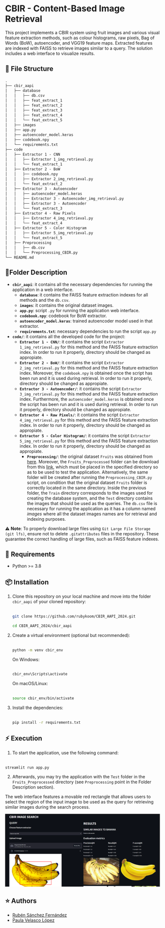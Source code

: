 # CBIR - Content-Based Image Retrieval

This project implements a CBIR system using fruit images and various visual feature extraction methods, such as colour histograms, raw pixels, Bag of Words (BoW), autoencoder, and VGG19 feature maps. Extracted features are indexed with FAISS to retrieve images similar to a query. The solution includes a web interface to visualize results.

##  :file_folder: File Structure
```
.
├── cbir_aapi
│   ├── database
│   │   ├── db.csv
│   │   ├── feat_extract_1
│   │   ├── feat_extract_2
│   │   ├── feat_extract_3
│   │   ├── feat_extract_4
│   │   └── feat_extract_5
│   ├── images
│   ├── app.py
│   ├── autoencoder_model.keras
│   ├── codebook.npy
│   └── requirements.txt
├── code
│   ├── Extractor 1 - CNN
│   │   ├── Extractor 1_img_retrieval.py
│   │   └── feat_extract_1
│   ├── Extractor 2 - BoW
│   │   ├── codebook.npy
│   │   ├── Extractor 2_img_retrieval.py
│   │   └── feat_extract_2
│   ├── Extractor 3 - Autoencoder
│   │   ├── autoencoder_model.keras
│   │   ├── Extractor 3 - Autoencoder_img_retrieval.py
│   │   ├── Extractor 3 - Autoencoder
│   │   └── feat_extract_3
│   ├── Extractor 4 - Raw Pixels
│   │   ├── Extractor 4_img_retrieval.py
│   │   └── feat_extract_4
│   ├── Extractor 5 - Color Histogram
│   │   ├── Extractor 5_img_retrieval.py
│   │   └── feat_extract_5
│   ├── Preprocessing
│   │   ├── db.csv
│   │   └── Preprocessing_CBIR.py
└── README.md
```

## :page_facing_up:Folder Description
 - **`cbir_aapi`**: it contains all the necessary dependencies for running the application in a web interface.
	- **`database`**:  it contains the FAISS feature extraction indexes for all methods and the `db.csv`.
	- **`images`**:  it contains the original dataset images.
	- **`app.py`**:  script `.py` for running the application web interface.
	- **`codebook.npy`**:  codebook for BoW extractor.
	- **`autoencoder_model.keras`**:  trained autoencoder model used in that extractor.
	- **`requirements.txt`**: necessary dependencies to run the script `app.py`
 - **`code/`**: it contains all the developed code for the project:
	- **`Extractor 1 - CNN/`**:  it contains the script `Extractor 1_img_retrieval.py` for this method and the FAISS feature extraction index. In order to run it properly, directory should be changed as appropiate.	
	- **`Extractor 2 - BoW/`**:  it contains the script `Extractor 2_img_retrieval.py` for this method and the FAISS feature extraction index. Moreover, the `codebook.npy` is obtained once the script has been run and it is used during retrieval. In order to run it properly, directory should be changed as appropiate.		
	- **`Extractor 3 - Autoencoder/`**:  it contains the script `Extractor 3_img_retrieval.py` for this method and the FAISS feature extraction index.	Furthermore, the `autoencoder_model.keras` is obtained once the script has been run and it is used during retrieval. In order to run it properly, directory should be changed as appropiate.		
	- **`Extractor 4 - Raw Pixels/`**:  it contains the script `Extractor 4_img_retrieval.py` for this method and the FAISS feature extraction index. In order to run it properly, directory should be changed as appropiate.	
	- **`Extractor 5 - Color Histogram/`**:  it contains the script `Extractor 5_img_retrieval.py` for this method and the FAISS feature extraction index. In order to run it properly, directory should be changed as appropiate.	
		- **`Preprocessing/`**:  the original dataset `Fruits`  was obtained from [here](https://www.kaggle.com/datasets/kritikseth/fruit-and-vegetable-image-recognition/data). Moreover, the `Fruits_Preprocessed` folder can be download from this [link](https://drive.google.com/drive/folders/1KoMbRbtERIvbsUnwMG94ZrP0qmJUEJeI?usp=sharing), which must be placed in the specified directory so as to be used to test the application. Alternatively, the same folder will be created after running the `Preprocessing_CBIR.py` script, on condition that the original dataset `Fruits` folder is correctly located in the same directory. Inside the previous folder, the `Train` directory corresponds to the images used for creating the database system, and the `Test` directory contains the images that should be used as the queries. The `db.csv` file is necessary for running the application as it has a column named *images* where all the dataset images names are for retrieval and indexing purposes.


⚠️ **Note**: To properly download large files using `Git Large File Storage (git lfs)`, ensure not to delete `.gitattributes` files in the repository. These guarantee the correct handling of large files, such as FAISS feature indexes.


## :notebook: Requirements



- Python >= 3.8



##  :package: Installation



1. Clone this repository on your local machine and move into the folder `cbir_aapi` of your cloned repository:



    ```bash

    git clone https://github.com/rubykoom/CBIR_AAPI_2024.git
    
     ```
    
     ```bash
    cd CBIR_AAPI_2024/cbir_aapi

    ```



2. Create a virtual environment (optional but recommended):



    ```bash

    python -m venv cbir_env

    ```



    On Windows:

    ```bash

    cbir_env\Scripts\activate 

    ```



    On macOS/Linux:

    ```bash

    source cbir_env/bin/activate

    ```



3. Install the dependencies:



    ```bash

    pip install -r requirements.txt

    ```



## :zap: Execution

1. To start the application, use the following command:

```bash

streamlit run app.py

```
2. Afterwards, you may try the application with the `Test` folder in the `Fruits_Preprocessed` directory (see `Preprocessing` point in the Folder Description section).

The web interface features a movable red rectangle that allows users to select the region of the input image to be used as the query for retrieving similar images during the search process.


![Web interface for CBIR](web.png)


## :star: Authors
- [Rubén Sánchez Fernández](https://github.com/rubykoom)
- [Paula Velasco López](https://github.com/PauVL)


